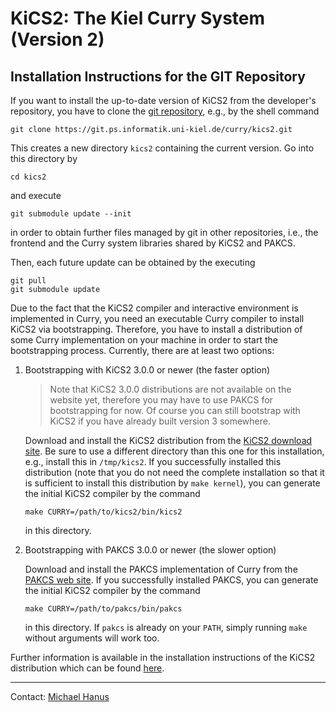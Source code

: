 KiCS2: The Kiel Curry System (Version 2)
========================================

Installation Instructions for the GIT Repository
------------------------------------------------

If you want to install the up-to-date version of KiCS2
from the developer's repository, you have to clone the
[git repository](https://git-ps.informatik.uni-kiel.de/curry/kics2),
e.g., by the shell command

    git clone https://git.ps.informatik.uni-kiel.de/curry/kics2.git

This creates a new directory `kics2` containing the current version.
Go into this directory by

    cd kics2

and execute

    git submodule update --init

in order to obtain further files managed by git in other repositories,
i.e., the frontend and the Curry system libraries shared by KiCS2 and PAKCS.

Then, each future update can be obtained by the executing

    git pull
    git submodule update

Due to the fact that the KiCS2 compiler and interactive environment
is implemented in Curry, you need an executable Curry compiler
to install KiCS2 via bootstrapping.
Therefore, you have to install a distribution of some Curry
implementation on your machine in order to start the
bootstrapping process.
Currently, there are at least two options:

 1. Bootstrapping with KiCS2 3.0.0 or newer (the faster option)

    > Note that KiCS2 3.0.0 distributions are not available on the website yet,
    therefore you may have to use PAKCS for bootstrapping for now. Of course you
    can still bootstrap with KiCS2 if you have already built version 3 somewhere.

    Download and install the KiCS2 distribution from the
    [KiCS2 download site](http://www-ps.informatik.uni-kiel.de/kics2/download.html).
    Be sure to use a different directory than this one for this installation,
    e.g., install this in `/tmp/kics2`.
    If you successfully installed this distribution (note that you do not
    need the complete installation so that it is sufficient to install
    this distribution by `make kernel`), you can generate the initial
    KiCS2 compiler by the command

        make CURRY=/path/to/kics2/bin/kics2

    in this directory.

 2. Bootstrapping with PAKCS 3.0.0 or newer (the slower option)

    Download and install the PAKCS implementation of Curry from the
    [PAKCS web site](http://www.informatik.uni-kiel.de/~pakcs).
    If you successfully installed PAKCS, you can generate the initial
    KiCS2 compiler by the command

        make CURRY=/path/to/pakcs/bin/pakcs

    in this directory. If `pakcs` is already on your `PATH`, simply
    running `make` without arguments will work too.

Further information is available in the installation instructions
of the KiCS2 distribution which can be found
[here](http://www-ps.informatik.uni-kiel.de/kics2/download/INSTALL.html).

-------------------------------------------------------------

Contact: [Michael Hanus](http://www.informatik.uni-kiel.de/~mh/)

